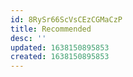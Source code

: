 ```yaml
---
id: 8RySr66ScVsCEzCGMaCzP
title: Recommended
desc: ''
updated: 1638150895853
created: 1638150895853
---
```



